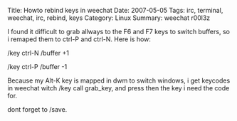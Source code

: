 Title: Howto rebind keys in weechat
Date: 2007-05-05
Tags: irc, terminal, weechat, irc, rebind, keys
Category: Linux
Summary: weechat r00l3z


I found it difficult to grab allways to the F6 and F7 keys to switch buffers, so i remaped them to ctrl-P and ctrl-N. Here is how:

/key ctrl-N /buffer +1

/key ctrl-P /buffer -1

Because my Alt-K key is mapped in dwm to switch windows, i get keycodes in weechat witch /key call grab_key, and press then the key i need the code for.

dont forget to /save.
